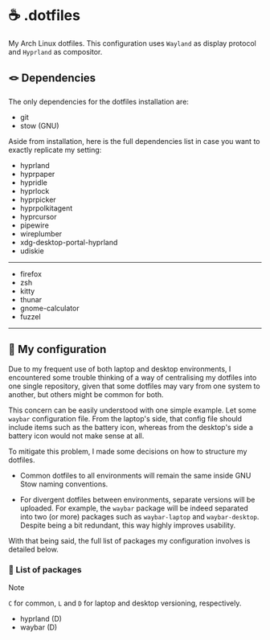 # ☕ .dotfiles

My Arch Linux dotfiles. This configuration uses `Wayland` as display protocol and `Hyprland` as compositor.

## 🪢 Dependencies

The only dependencies for the dotfiles installation are:

- git
- stow (GNU)

Aside from installation, here is the full dependencies list in case you want to exactly replicate my setting:

- hyprland
- hyprpaper
- hypridle
- hyprlock
- hyprpicker
- hyprpolkitagent
- hyprcursor
- pipewire
- wireplumber
- xdg-desktop-portal-hyprland
- udiskie

***

- firefox
- zsh
- kitty
- thunar
- gnome-calculator
- fuzzel

***

## 📌 My configuration

Due to my frequent use of both laptop and desktop environments, I encountered some trouble thinking of a way of centralising my dotfiles into one single repository, given that some dotfiles may vary from one system to another, but others might be common for both.

This concern can be easily understood with one simple example. Let some `waybar` configuration file. From the laptop's side, that config file should include items such as the battery icon, whereas from the desktop's side a battery icon would not make sense at all.

To mitigate this problem, I made some decisions on how to structure my dotfiles.

- Common dotfiles to all environments will remain the same inside GNU Stow naming conventions.

- For divergent dotfiles between environments, separate versions will be uploaded. For example, the `waybar` package will be indeed separated into two (or more) packages such as `waybar-laptop` and `waybar-desktop`. Despite being a bit redundant, this way highly improves usability.

With that being said, the full list of packages my configuration involves is detailed below.

### 🎳 List of packages

> [!NOTE]
> `C` for common, `L` and `D` for laptop and desktop versioning, respectively.

- hyprland (D)
- waybar (D)
